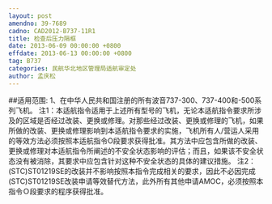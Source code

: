 ```yaml
---
layout: post
amendno: 39-7689
cadno: CAD2012-B737-11R1
title: 检查后压力隔框
date: 2013-06-09 00:00:00 +0800
effdate: 2013-06-13 00:00:00 +0800
tag: B737
categories: 民航华北地区管理局适航审定处
author: 孟庆松
---
```


##适用范围:
1、在中华人民共和国注册的所有波音737-300、737-400和-500系列飞机。
注1：本适航指令适用于上述所有型号的飞机，无论本适航指令要求所涉及的区域是否经过改装、更换或修理。对那些经过改装、更换或修理的飞机，如果所做的改装、更换或修理影响到本适航指令要求的实施，飞机所有人/营运人采用的等效方法必须按照本适航指令O段要求获得批准。其方法中应包含所做的改装、更换或修理对本适航指令所阐述的不安全状态影响的评估；而且，如果该不安全状态没有被消除，其要求中应包含针对这种不安全状态的具体的建议措施。
注2：(STC)ST01219SE的改装并不影响按照本指令完成相关的要求，因此不必因完成 (STC)ST01219SE改装申请等效替代方法，此外所有其他申请AMOC，必须按照本指令Ｏ段要求的程序获得批准。

